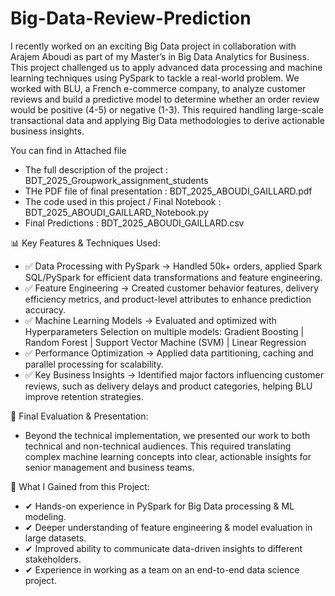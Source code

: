 # Big-Data-Review-Prediction
I recently worked on an exciting Big Data project in collaboration with Arajem Aboudi as part of my Master’s in Big Data Analytics for Business. This project challenged us to apply advanced data processing and machine learning techniques using PySpark to tackle a real-world problem. 
We worked with BLU, a French e-commerce company, to analyze customer reviews and build a predictive model to determine whether an order review would be positive (4-5) or negative (1-3). This required handling large-scale transactional data and applying Big Data methodologies to derive actionable business insights.

You can find in Attached file 
- The full description of the project : BDT_2025_Groupwork_assignment_students
- THe PDF file of final presentation : BDT_2025_ABOUDI_GAILLARD.pdf
- The code used in this project / Final Notebook : BDT_2025_ABOUDI_GAILLARD_Notebook.py
- Final Predictions : BDT_2025_ABOUDI_GAILLARD.csv


📊 Key Features & Techniques Used:

- ✅ Data Processing with PySpark → Handled 50k+ orders, applied Spark SQL/PySpark for efficient data transformations and feature engineering.
- ✅ Feature Engineering → Created customer behavior features, delivery efficiency metrics, and product-level attributes to enhance prediction accuracy.
- ✅ Machine Learning Models → Evaluated and optimized with Hyperparameters Selection on multiple models:
Gradient Boosting | Random Forest | Support Vector Machine (SVM) | Linear Regression
- ✅ Performance Optimization → Applied data partitioning, caching and parallel processing for scalability.
- ✅ Key Business Insights → Identified major factors influencing customer reviews, such as delivery delays and product categories, helping BLU improve retention strategies.


🎤 Final Evaluation & Presentation:
- Beyond the technical implementation, we presented our work to both technical and non-technical audiences. This required translating complex machine learning concepts into clear, actionable insights for senior management and business teams.


🌟 What I Gained from this Project:
- ✔ Hands-on experience in PySpark for Big Data processing & ML modeling.
- ✔ Deeper understanding of feature engineering & model evaluation in large datasets.
- ✔ Improved ability to communicate data-driven insights to different stakeholders.
- ✔ Experience in working as a team on an end-to-end data science project.
